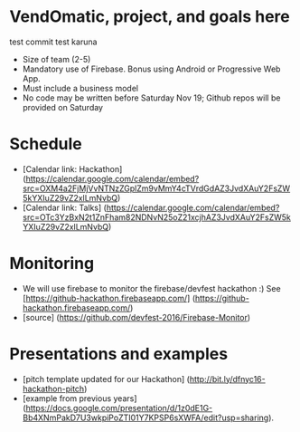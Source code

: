 # VendOmatic, project, and goals here
test commit
test karuna
- Size of team (2-5)
- Mandatory use of Firebase. Bonus using Android or Progressive Web App.
- Must include a business model
- No code may be written before Saturday Nov 19; Github repos will be provided on Saturday

# Schedule
<!---
- [schedule] (https://docs.google.com/spreadsheets/d/1ObVweavGyCD0uSd9dS_t2vKsTwBAIjPOSWiVCclh78Y/edit?usp=sharing)
-->
- [Calendar link: Hackathon] (https://calendar.google.com/calendar/embed?src=OXM4a2FjMjVvNTNzZGplZm9vMmY4cTVrdGdAZ3JvdXAuY2FsZW5kYXIuZ29vZ2xlLmNvbQ)
- [Calendar link: Talks] (https://calendar.google.com/calendar/embed?src=OTc3YzBxN2t1ZnFham82NDNvN25oZ21xcjhAZ3JvdXAuY2FsZW5kYXIuZ29vZ2xlLmNvbQ)

# Monitoring
- We will use firebase to monitor the firebase/devfest hackathon :)  See [https://github-hackathon.firebaseapp.com/] (https://github-hackathon.firebaseapp.com/)
- [source] (https://github.com/devfest-2016/Firebase-Monitor)

# Presentations and examples
- [pitch template updated for our Hackathon] (http://bit.ly/dfnyc16-hackathon-pitch)
- [example from previous years] (https://docs.google.com/presentation/d/1z0dE1G-Bb4XNmPakD7U3wkpiPoZTI01Y7KPSP6sXWFA/edit?usp=sharing).
